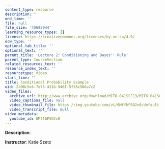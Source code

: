 ```yaml
---
content_type: resource
description: ''
end_time: ''
file: null
file_size: '49693944'
learning_resource_types: []
license: https://creativecommons.org/licenses/by-nc-sa/4.0/
ocw_type: ''
optional_tab_title: ''
optional_text: ''
parent_title: 'Lecture 2: Conditioning and Bayes'' Rule'
parent_type: CourseSection
related_resources_text: ''
resource_index_text: ''
resourcetype: Video
start_time: ''
title: Conditional Probability Example
uid: 2a90c5e6-7e75-431b-9401-5f58c566a7c2
video_files:
  archive_url: http://www.archive.org/download/MIT6.041SCF13/MIT6_041SCF13_Conditioning_Example_300k.mp4
  video_captions_file: null
  video_thumbnail_file: https://img.youtube.com/vi/6MffbP5O2v0/default.jpg
  video_transcript_file: null
video_metadata:
  youtube_id: 6MffbP5O2v0
---
```


**Description**:

**Instructor**: Katie Szeto

